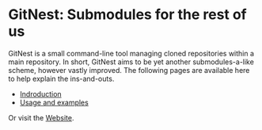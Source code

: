 # GitNest: Submodules for the rest of us

GitNest is a small command-line tool managing cloned repositories within a main repository. In short, GitNest aims to be yet another submodules-a-like scheme, however vastly improved. The following pages are available here to help explain the ins-and-outs.

* [Indroduction](http://github.com/dreamcat4/gitnest/blob/master/introduction.markdown)
* [Usage and examples](http://github.com/dreamcat4/gitnest/blob/master/usage-and-examples.markdown)


Or visit the [Website](http://dreamcat4.github.com/gitnest/).

